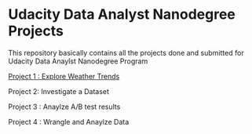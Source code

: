 # Udacity Data Analyst Nanodegree Projects

This repository basically contains all the projects done and submitted for Udacity Data Anaylst Nanodegree Program

[Project 1 : Explore Weather Trends](https://github.com/nikita1610/Udacity-Projects/tree/master/Project1)

Project 2: Investigate a Dataset

Project 3 : Anaylze A/B test results

Project 4 : Wrangle and Anaylze Data
